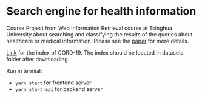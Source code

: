# Search engine for health information
Course Project from Web Information Retrieval course at Tsinghua University about searching and classifying the results of the queries about healthcare or medical information. Please see the [paper](./health_information_search_paper.pdf) for more details.

[Link](https://drive.google.com/file/d/1U9gSyNN_nc3-kJqVjxs7jAkux4R9_Xsz/view?usp=sharing) for the index of CORD-19. The index should be located in datasets folder after downloading.

Run in termial:
* `yarn start` for frontend server
* `yarn start-api` for backend server